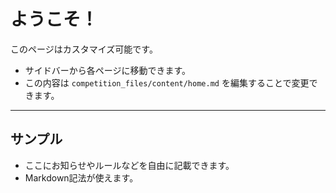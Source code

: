 # ようこそ！

このページはカスタマイズ可能です。

- サイドバーから各ページに移動できます。
- この内容は `competition_files/content/home.md` を編集することで変更できます。

---

## サンプル

- ここにお知らせやルールなどを自由に記載できます。
- Markdown記法が使えます。
